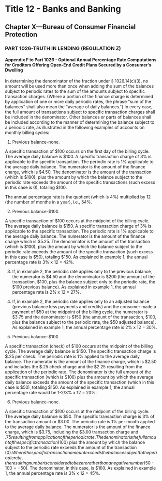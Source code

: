 
# Title 12 - Banks and Banking
## Chapter X—Bureau of Consumer Financial Protection
### PART 1026-TRUTH IN LENDING (REGULATION Z)
#### Appendix F to Part 1026 - Optional Annual Percentage Rate Computations for Creditors Offering Open-End Credit Plans Secured by a Consumer's Dwelling

In determining the denominator of the fraction under § 1026.14(c)(3), no amount will be used more than once when adding the sum of the balances subject to periodic rates to the sum of the amounts subject to specific transaction charges. (Where a portion of the finance charge is determined by application of one or more daily periodic rates, the phrase "sum of the balances" shall also mean the "average of daily balances.") In every case, the full amount of transactions subject to specific transaction charges shall be included in the denominator. Other balances or parts of balances shall be included according to the manner of determining the balance subject to a periodic rate, as illustrated in the following examples of accounts on monthly billing cycles:

1. Previous balance-none.

A specific transaction of $100 occurs on the first day of the billing cycle. The average daily balance is $100. A specific transaction charge of 3% is applicable to the specific transaction. The periodic rate is 1% applicable to the average daily balance. The numerator is the amount of the finance charge, which is $4.50. The denominator is the amount of the transaction (which is $100), plus the amount by which the balance subject to the periodic rate exceeds the amount of the specific transactions (such excess in this case is 0), totaling $100.

The annual percentage rate is the quotient (which is 4%) multiplied by 12 (the number of months in a year), i.e., 54%.

2. Previous balance-$100.

A specific transaction of $100 occurs at the midpoint of the billing cycle. The average daily balance is $150. A specific transaction charge of 3% is applicable to the specific transaction. The periodic rate is 1% applicable to the average daily balance. The numerator is the amount of the finance charge which is $5.25. The denominator is the amount of the transaction (which is $100), plus the amount by which the balance subject to the periodic rate exceeds the amount of the specific transaction (such excess in this case is $50), totaling $150. As explained in example 1, the annual percentage rate is 3% x 12 = 42%.

3. If, in example 2, the periodic rate applies only to the previous balance, the numerator is $4.50 and the denominator is $200 (the amount of the transaction, $100, plus the balance subject only to the periodic rate, the $100 previous balance). As explained in example 1, the annual percentage rate is 2% x 12 = 27%.

4. If, in example 2, the periodic rate applies only to an adjusted balance (previous balance less payments and credits) and the consumer made a payment of $50 at the midpoint of the billing cycle, the numerator is $3.75 and the denominator is $150 (the amount of the transaction, $100, plus the balance subject to the periodic rate, the $50 adjusted balance). As explained in example 1, the annual percentage rate is 2% x 12 = 30%.

5. Previous balance-$100.

A specific transaction (check) of $100 occurs at the midpoint of the billing cycle. The average daily balance is $150. The specific transaction charge is $.25 per check. The periodic rate is 1% applied to the average daily balance. The numerator is the amount of the finance charge, which is $2.50 and includes the $.25 check charge and the $2.25 resulting from the application of the periodic rate. The denominator is the full amount of the specific transaction (which is $100) plus the amount by which the average daily balance exceeds the amount of the specific transaction (which in this case is $50), totaling $150. As explained in example 1, the annual percentage rate would be 1-2/3% x 12 = 20%.

6. Previous balance-none.

A specific transaction of $100 occurs at the midpoint of the billing cycle. The average daily balance is $50. The specific transaction charge is 3% of the transaction amount or $3.00. The periodic rate is 1% per month applied to the average daily balance. The numerator is the amount of the finance charge, which is $3.75, including the $3.00 transaction charge and $.75 resulting from application of the periodic rate. The denominator is the full amount of the specific transaction ($100) plus the amount by which the balance subject to the periodic rate exceeds the amount of the transaction ($0). Where the specific transaction amount exceeds the balance subject to the periodic rate, the resulting number is considered to be zero rather than a negative number ($50 - $100 = -$50). The denominator, in this case, is $100. As explained in example 1, the annual percentage rate is 3% x 12 = 45%.
